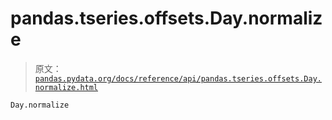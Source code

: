# pandas.tseries.offsets.Day.normalize

> 原文：[`pandas.pydata.org/docs/reference/api/pandas.tseries.offsets.Day.normalize.html`](https://pandas.pydata.org/docs/reference/api/pandas.tseries.offsets.Day.normalize.html)

```py
Day.normalize
```
